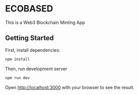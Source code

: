 # ECOBASED

This is a Web3 Blockchain Minting App

## Getting Started

First, install dependencies:

```bash
npm install
```

Then, run development server
```bash
npm run dev
```

Open [http://localhost:3000](http://localhost:3000) with your browser to see the result.
